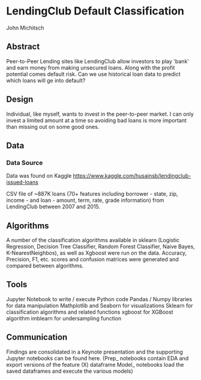 # LendingClub Default Classification

John Michitsch

## Abstract

Peer-to-Peer Lending sites like LendingClub allow investors to play 'bank' and earn money from making unsecured loans.
Along with the profit potential comes default risk. 
Can we use historical loan data to predict which loans will ge into default?

## Design

Individual, like myself, wants to invest in the peer-to-peer market. 
I can only invest a limited amount at a time so avoiding bad loans is more important than missing out on some good ones. 

## Data

### Data Source

Data was found on Kaggle https://www.kaggle.com/husainsb/lendingclub-issued-loans

CSV file of ~887K loans (70+ features including borrower  - state, zip, income - and loan - amount, term, rate, grade information)
from LendingClub between 2007 and 2015.

## Algorithms

A number of the classification algorithms available in sklearn (Logistic Regression, Decision Tree Classifier, Random Forest Classifier, 
Naive Bayes, K-NearestNeighbos), as well as Xgboost were run on the data.  Accuracy, Precision, F1, etc. scores and confusion matrices were generated and 
compared between algorithms. 

## Tools

Jupyter Notebook to write / execute Python code
Pandas / Numpy libraries for data manipulation
Mathplotlib and Seaborn for visualizations
Sklearn for classification algorithms and related functions
xgboost for XGBoost algorithm
imblearn for undersampling function


## Communication

Findings are consolidated in a Keynote presentation and the supporting Jupyter notebooks can be found here. 
(Prep_ notebooks contain EDA and export versions of the feature (X) dataframe
 Model_ notebooks load the saved dataframes and execute the various models)
 
